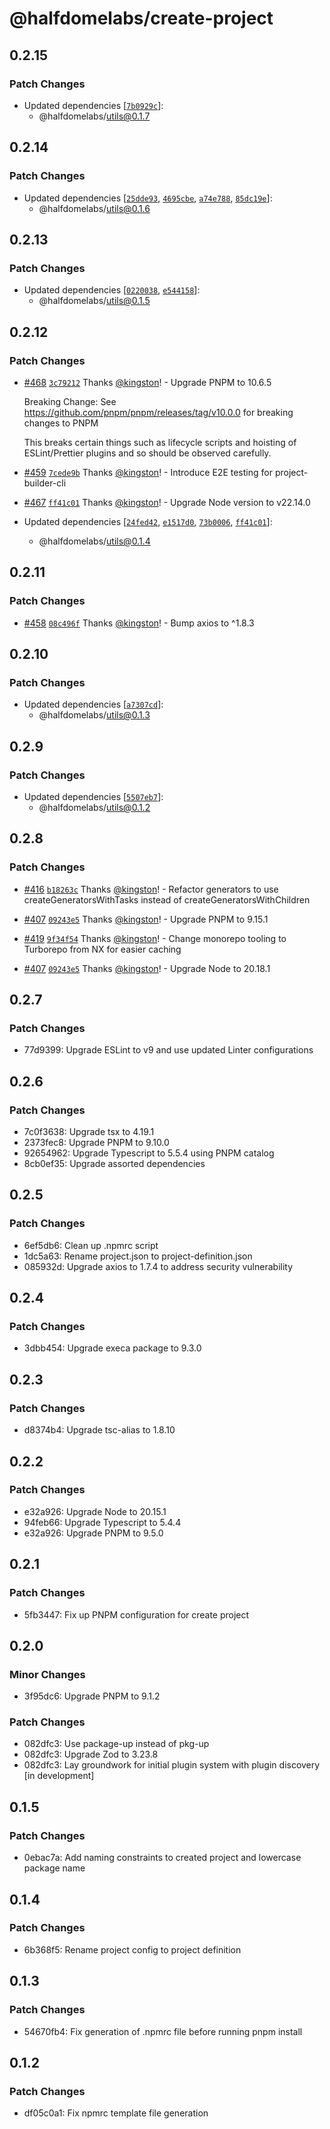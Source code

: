 # @halfdomelabs/create-project

## 0.2.15

### Patch Changes

- Updated dependencies [[`7b0929c`](https://github.com/halfdomelabs/baseplate/commit/7b0929c0614651cfdfa31c83e335da130fb500e1)]:
  - @halfdomelabs/utils@0.1.7

## 0.2.14

### Patch Changes

- Updated dependencies [[`25dde93`](https://github.com/halfdomelabs/baseplate/commit/25dde93545bfab47df44cd82ce64a8d4e26b7a25), [`4695cbe`](https://github.com/halfdomelabs/baseplate/commit/4695cbe9759a5743b421cfe0dd9e87c991d9e652), [`a74e788`](https://github.com/halfdomelabs/baseplate/commit/a74e788dbd2987cf0be786ce3da7095c96965350), [`85dc19e`](https://github.com/halfdomelabs/baseplate/commit/85dc19e9938db676c50cb9ccec17afe442e6c979)]:
  - @halfdomelabs/utils@0.1.6

## 0.2.13

### Patch Changes

- Updated dependencies [[`0220038`](https://github.com/halfdomelabs/baseplate/commit/02200385aa81242ca3a960d658262b6532357574), [`e544158`](https://github.com/halfdomelabs/baseplate/commit/e544158fabf02859b5475e75c43979cab67ff3f9)]:
  - @halfdomelabs/utils@0.1.5

## 0.2.12

### Patch Changes

- [#468](https://github.com/halfdomelabs/baseplate/pull/468) [`3c79212`](https://github.com/halfdomelabs/baseplate/commit/3c79212caf68341e61f5e6a9a9d0f3a840ea964b) Thanks [@kingston](https://github.com/kingston)! - Upgrade PNPM to 10.6.5

  Breaking Change: See https://github.com/pnpm/pnpm/releases/tag/v10.0.0 for
  breaking changes to PNPM

  This breaks certain things such as lifecycle scripts and hoisting of
  ESLint/Prettier plugins and so should be observed carefully.

- [#459](https://github.com/halfdomelabs/baseplate/pull/459) [`7cede9b`](https://github.com/halfdomelabs/baseplate/commit/7cede9bbfb1a92fc41131b82ffc8addfa715d38c) Thanks [@kingston](https://github.com/kingston)! - Introduce E2E testing for project-builder-cli

- [#467](https://github.com/halfdomelabs/baseplate/pull/467) [`ff41c01`](https://github.com/halfdomelabs/baseplate/commit/ff41c0107a22fe0c64831e19c4f79f7bbba889d1) Thanks [@kingston](https://github.com/kingston)! - Upgrade Node version to v22.14.0

- Updated dependencies [[`24fed42`](https://github.com/halfdomelabs/baseplate/commit/24fed4249dfe3ef9d0df1b4cf1cf3e45173dd730), [`e1517d0`](https://github.com/halfdomelabs/baseplate/commit/e1517d099001d7215c61f5f98493dfd0acb99a03), [`73b0006`](https://github.com/halfdomelabs/baseplate/commit/73b000601ed300774f045db02d67fbcf5167cc2b), [`ff41c01`](https://github.com/halfdomelabs/baseplate/commit/ff41c0107a22fe0c64831e19c4f79f7bbba889d1)]:
  - @halfdomelabs/utils@0.1.4

## 0.2.11

### Patch Changes

- [#458](https://github.com/halfdomelabs/baseplate/pull/458) [`08c496f`](https://github.com/halfdomelabs/baseplate/commit/08c496fa98631299728c1c94525e198e1af93367) Thanks [@kingston](https://github.com/kingston)! - Bump axios to ^1.8.3

## 0.2.10

### Patch Changes

- Updated dependencies [[`a7307cd`](https://github.com/halfdomelabs/baseplate/commit/a7307cdd2da73c9b7e02a23835eefe32ebed95d0)]:
  - @halfdomelabs/utils@0.1.3

## 0.2.9

### Patch Changes

- Updated dependencies [[`5507eb7`](https://github.com/halfdomelabs/baseplate/commit/5507eb77d5413d3b87fa50988a6e4a1d58d78a14)]:
  - @halfdomelabs/utils@0.1.2

## 0.2.8

### Patch Changes

- [#416](https://github.com/halfdomelabs/baseplate/pull/416) [`b18263c`](https://github.com/halfdomelabs/baseplate/commit/b18263c1a06a74c9c5456b1efb0d7171e3b747cc) Thanks [@kingston](https://github.com/kingston)! - Refactor generators to use createGeneratorsWithTasks instead of createGeneratorsWithChildren

- [#407](https://github.com/halfdomelabs/baseplate/pull/407) [`09243e5`](https://github.com/halfdomelabs/baseplate/commit/09243e511eefa65ce0809ec8b9228a74f690cdf6) Thanks [@kingston](https://github.com/kingston)! - Upgrade PNPM to 9.15.1

- [#419](https://github.com/halfdomelabs/baseplate/pull/419) [`9f34f54`](https://github.com/halfdomelabs/baseplate/commit/9f34f54d6b6c9762f5237000c83aa9959116a282) Thanks [@kingston](https://github.com/kingston)! - Change monorepo tooling to Turborepo from NX for easier caching

- [#407](https://github.com/halfdomelabs/baseplate/pull/407) [`09243e5`](https://github.com/halfdomelabs/baseplate/commit/09243e511eefa65ce0809ec8b9228a74f690cdf6) Thanks [@kingston](https://github.com/kingston)! - Upgrade Node to 20.18.1

## 0.2.7

### Patch Changes

- 77d9399: Upgrade ESLint to v9 and use updated Linter configurations

## 0.2.6

### Patch Changes

- 7c0f3638: Upgrade tsx to 4.19.1
- 2373fec8: Upgrade PNPM to 9.10.0
- 92654962: Upgrade Typescript to 5.5.4 using PNPM catalog
- 8cb0ef35: Upgrade assorted dependencies

## 0.2.5

### Patch Changes

- 6ef5db6: Clean up .npmrc script
- 1dc5a63: Rename project.json to project-definition.json
- 085932d: Upgrade axios to 1.7.4 to address security vulnerability

## 0.2.4

### Patch Changes

- 3dbb454: Upgrade execa package to 9.3.0

## 0.2.3

### Patch Changes

- d8374b4: Upgrade tsc-alias to 1.8.10

## 0.2.2

### Patch Changes

- e32a926: Upgrade Node to 20.15.1
- 94feb66: Upgrade Typescript to 5.4.4
- e32a926: Upgrade PNPM to 9.5.0

## 0.2.1

### Patch Changes

- 5fb3447: Fix up PNPM configuration for create project

## 0.2.0

### Minor Changes

- 3f95dc6: Upgrade PNPM to 9.1.2

### Patch Changes

- 082dfc3: Use package-up instead of pkg-up
- 082dfc3: Upgrade Zod to 3.23.8
- 082dfc3: Lay groundwork for initial plugin system with plugin discovery [in development]

## 0.1.5

### Patch Changes

- 0ebac7a: Add naming constraints to created project and lowercase package name

## 0.1.4

### Patch Changes

- 6b368f5: Rename project config to project definition

## 0.1.3

### Patch Changes

- 54670fb4: Fix generation of .npmrc file before running pnpm install

## 0.1.2

### Patch Changes

- df05c0a1: Fix npmrc template file generation
